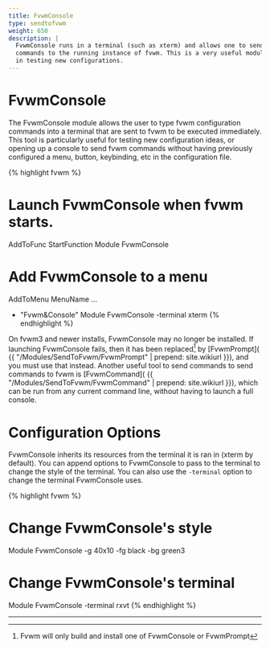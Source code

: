 ```yaml
---
title: FvwmConsole
type: sendtofvwm
weight: 650
description: |
  FvwmConsole runs in a terminal (such as xterm) and allows one to send
  commands to the running instance of fvwm. This is a very useful module
  in testing new configurations.
---
```

# FvwmConsole

The FvwmConsole module allows the user to type fvwm configuration commands
into a terminal that are sent to fvwm to be executed immediately. This tool
is particularly useful for testing new configuration ideas, or opening up
a console to send fvwm commands without having previously configured a
menu, button, keybinding, etc in the configuration file.

{% highlight fvwm %}
# Launch FvwmConsole when fvwm starts.
AddToFunc StartFunction Module FvwmConsole

# Add FvwmConsole to a menu
AddToMenu MenuName
...
+ "Fvwm&Console" Module FvwmConsole -terminal xterm
{% endhighlight %}

On fvwm3 and newer installs, FvwmConsole may no longer be installed.
If launching FvwmConsole fails, then it has been replaced[^1] by [FvwmPrompt](
{{ "/Modules/SendToFvwm/FvwmPrompt" | prepend: site.wikiurl }}),
and you must use that instead. Another useful tool to send commands to
send commands to fvwm is [FvwmCommand](
{{ "/Modules/SendToFvwm/FvwmCommand" | prepend: site.wikiurl }}),
which can be run from any current command line, without having
to launch a full console.

# Configuration Options

FvwmConsole inherits its resources from the terminal it is ran in (xterm by
default). You can append options to FvwmConsole to pass to the terminal to
change the style of the terminal. You can also use the `-terminal` option
to change the terminal FvwmConsole uses.

{% highlight fvwm %}
# Change FvwmConsole's style
Module FvwmConsole -g 40x10 -fg black -bg green3

# Change FvwmConsole's terminal
Module FvwmConsole -terminal rxvt 
{% endhighlight %}

---
[^1]: Fvwm will only build and install one of FvwmConsole or FvwmPrompt
